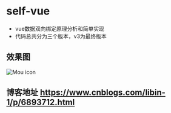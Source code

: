 # self-vue
- vue数据双向绑定原理分析和简单实现
- 代码总共分为三个版本，v3为最终版本

## 效果图
![Mou icon](./selfvue.gif)
## 博客地址 https://www.cnblogs.com/libin-1/p/6893712.html



